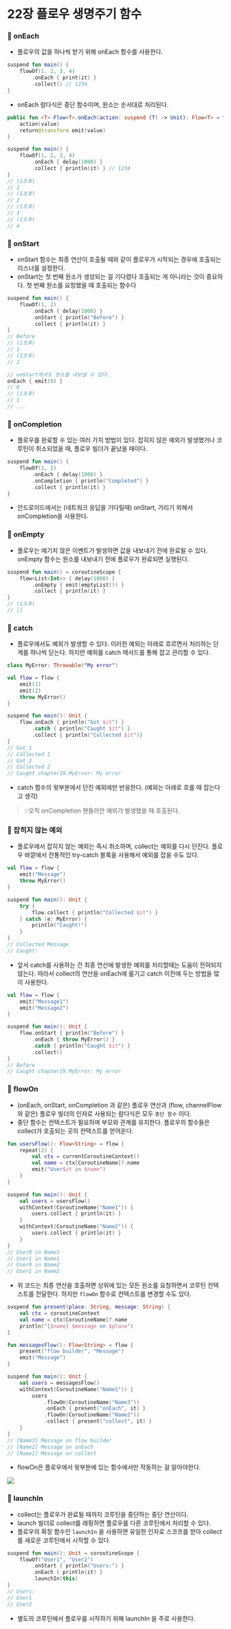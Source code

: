 # 22장 플로우 생명주기 함수

### 📌 onEach

- 플로우의 값을 하나씩 받기 위해 onEach 함수를 사용한다.

```kotlin
suspend fun main() {
    flowOf(1, 2, 3, 4)
        .onEach { print(it) }
        .collect() // 1234
}
```

- onEach 람다식은 중단 함수이며, 원소는 순서대로 처리된다.

```kotlin
public fun <T> Flow<T>.onEach(action: suspend (T) -> Unit): Flow<T> = transform { value ->
    action(value)
    return@transform emit(value)
}

suspend fun main() {
    flowOf(1, 2, 3, 4)
        .onEach { delay(1000) }
        .collect { println(it) } // 1234
}
// (1초후)
// 1
// (1초후)
// 2
// (1초후)
// 3
// (1초후)
// 4

```

### 📌 onStart

- onStart 함수는 최종 연산이 호출될 때와 같이 플로우가 시작되는 경우에 호출되는 리스너를 설정한다.
- onStart는 첫 번째 원소가 생성되는 걸 기다렸다 호출되는 게 아니라는 것이 중요하다. 첫 번째 원소를 요청했을 때 호출되는 함수다

```kotlin
suspend fun main() {
    flowOf(1, 2)
        .onEach { delay(1000) }
        .onStart { println("Before") }
        .collect { println(it) }
}
// Before
// (1초후)
// 1
// (1초후)
// 2

// onStart에서도 원소를 내보낼 수 있다.
onEach { emit(0) }
// 0
// (1초후)
// 1
// ...
```

### 📌 onCompletion

- 플로우를 완료할 수 있는 여러 가지 방법이 있다. 잡히지 않은 예외가 발생했거나 코루틴이 취소되었을 때, 플로우 빌더가 끝났을 때이다.

```kotlin
suspend fun main() {
    flowOf(1, 2)
        .onEach { delay(1000) }
        .onCompletion { println("Completed") }
        .collect { println(it) }
}
```

- 안드로이드에서는 (네트워크 응답을 기다릴때) onStart, 가리기 위해서 onCompletion을 사용한다.

### 📌 onEmpty

- 플로우는 예기치 않은 이벤트가 발생하면 값을 내보내기 전에 완료될 수 있다. onEmpty 함수는 원소를 내보내기 전에 플로우가 완료되면 실행된다.

```kotlin
suspend fun main() = coroutineScope {
    flow<List<Int>> { delay(1000) }
        .onEmpty { emit(emptyList()) }
        .collect { println(it) }
}
// (1초후)
// []
```

### 📌 catch

- 플로우에서도 예외가 발생할 수 있다. 이러한 예외는 아래로 흐르면서 처리하는 단계를 하나씩 닫는다. 하지만 예외를 catch 메서드를 통해 잡고 관리할 수 있다.

```kotlin
class MyError: Throwable("My error")

val flow = flow {
    emit(1)
    emit(2)
    throw MyError()
}

suspend fun main(): Unit {
    flow.onEach { println("Got $it") }
        .catch { println("Caught $it") }
        .collect { println("Collected $it")}
}
// Got 1
// Collected 1
// Got 2
// Collected 2
// Caught chapter19.MyError: My error
```

- catch 함수의 윗부분에서 던진 예외에만 반응한다. (예외는 아래로 흐를 때 잡는다고 생각)

> 💡오직 onCompletion 핸들러만 예외가 발생했을 때 호출된다.

### 📌 잡히지 않는 예외

- 플로우에서 잡히지 않는 예외는 즉시 취소하며, collect는 예외를 다시 던진다. 플로우 바깥에서 전통적인 try-catch 블록을 사용해서 예외를 잡을 수도 있다.

```kotlin
val flow = flow {
    emit("Message")
    throw MyError()
}

suspend fun main(): Unit {
    try {
        flow.collect { println("Collected $it") }
    } catch (e: MyError) {
        println("Caught!")
    }
}
// Collected Message
// Caught!
```

- 앞서 catch를 사용하는 건 최종 연산에 발생한 예외를 처리할때는 도움이 전혀되지 않는다. 따라서 collect의 연산을 onEach에 옮기고 catch 이전에 두는 방법을 많이 사용한다.

```kotlin
val flow = flow {
    emit("Message1")
    emit("Message2")
}

suspend fun main(): Unit {
    flow.onStart { println("Before") }
        .onEach { throw MyError() }
        .catch { println("Caught $it") }
        .collect()
}
// Before
// Caught chapter19.MyError: My error
```

### 📌 flowOn

- (onEach, onStart, onCompletion 과 같은) 플로우 연산과 (flow, channelFlow와 같은) 플로우 빌더의 인자로 사용되는 람다식은 모두 `중단 함수` 이다.
- 중단 함수는 컨텍스트가 필요하며 부모와 관계를 유지한다. 플로우의 함수들은 collect가 호출되는 곳의 컨텍스트를 얻어온다.

```kotlin
fun usersFlow(): Flow<String> = flow {
    repeat(2) {
        val ctx = currentCoroutineContext()
        val name = ctx[CoroutineName]?.name
        emit("User$it in $name")
    }
}

suspend fun main(): Unit {
    val users = usersFlow()
    withContext(CoroutineName("Name1")) {
        users.collect { println(it) }
    }
    withContext(CoroutineName("Name2")) {
        users.collect { println(it) }
    }
}
// User0 in Name1
// User1 in Name1
// User0 in Name2
// User1 in Name2
```

- 위 코드는 최종 연산을 호출하면 상위에 있는 모든 원소를 요청하면서 코루틴 컨텍스트를 전달한다. 하지만 `flowOn` 함수로 컨텍스트를 변경할 수도 있다.

```kotlin
suspend fun present(place: String, message: String) {
    val ctx = coroutineContext
    val name = ctx[CoroutineName]?.name
    println("[$name] $message on $place")
}

fun messagesFlow(): Flow<String> = flow {
    present("flow builder", "Message")
    emit("Message")
}

suspend fun main(): Unit {
    val users = messagesFlow()
    withContext(CoroutineName("Name1")) {
        users
            .flowOn(CoroutineName("Name3"))
            .onEach { present("onEach", it) }
            .flowOn(CoroutineName("Name2"))
            .collect { present("collect", it) }
    }
}
// [Name3] Message on flow builder
// [Name2] Message on onEach
// [Name1] Message on collect
```

- flowOn은 플로우에서 윗부분에 있는 함수에서만 작동하는 걸 알아야한다.

<img src="../../source/flowOn.png">

### 📌 launchIn

- collect는 플로우가 완료될 때까지 코루틴을 중단하는 중단 연산이다.
- launch 빌더로 collect를 래핑하면 플로우를 다른 코루틴에서 처리할 수 있다.
- 플로우의 확장 함수인 `launchIn` 을 사용하면 유일한 인자로 스코프를 받아 collect를 새로운 코루틴에서 시작할 수 있다.

```kotlin
suspend fun main(): Unit = coroutineScope {
    flowOf("User1", "User2")
        .onStart { println("Users:") }
        .onEach { println(it) }
        .launchIn(this)
}
// Users:
// User1
// User2
```

- 별도의 코루틴에서 플로우를 시작하기 위해 launchIn 을 주로 사용한다.